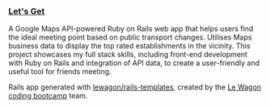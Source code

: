 ### [Let's Get](https://letsget.city/)

A Google Maps API-powered Ruby on Rails web app that helps users find the ideal meeting point based on public transport changes. Utilises Maps business data to display the top rated establishments in the vicinity. This project showcases my full stack skills, including front-end development with Ruby on Rails and integration of API data, to create a user-friendly and useful tool for friends meeting.

Rails app generated with [lewagon/rails-templates](https://github.com/lewagon/rails-templates), created by the [Le Wagon coding bootcamp](https://www.lewagon.com) team.
